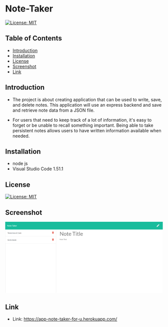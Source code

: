 # Note-Taker

[![License: MIT](https://img.shields.io/badge/License-MIT-yellow.svg)](https://opensource.org/licenses/MIT)

## Table of Contents

* [Introduction](#Introduction)
* [Installation](#Installation)
* [License](#License)
* [Screenshot](#Screenshot)
* [Link](#Link)

## Introduction

* The project is about creating application that can be used to write, save, and delete notes. This application will use an express backend and save and retrieve note data from a JSON file. 

* For users that need to keep track of a lot of information, it's easy to forget or be unable to recall something important. Being able to take persistent notes allows users to have written information available when needed.
## Installation

* node js 
* Visual Studio Code 1.51.1

## License

[![License: MIT](https://img.shields.io/badge/License-MIT-yellow.svg)](https://opensource.org/licenses/MIT)

## Screenshot

![image](./Develop/public/assets/images/screenshot.png)

## Link

* Link: https://app-note-taker-for-u.herokuapp.com/


